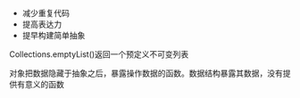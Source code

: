 + 减少重复代码
+ 提高表达力
+ 提早构建简单抽象



Collections.emptyList()返回一个预定义不可变列表



对象把数据隐藏于抽象之后，暴露操作数据的函数。数据结构暴露其数据，没有提供有意义的函数